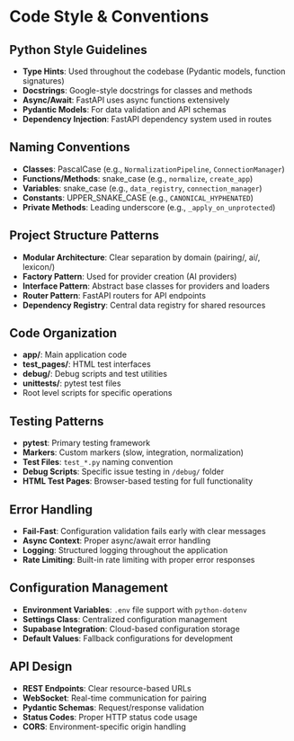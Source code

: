 # Code Style & Conventions

## Python Style Guidelines
- **Type Hints**: Used throughout the codebase (Pydantic models, function signatures)
- **Docstrings**: Google-style docstrings for classes and methods
- **Async/Await**: FastAPI uses async functions extensively
- **Pydantic Models**: For data validation and API schemas
- **Dependency Injection**: FastAPI dependency system used in routes

## Naming Conventions
- **Classes**: PascalCase (e.g., `NormalizationPipeline`, `ConnectionManager`)
- **Functions/Methods**: snake_case (e.g., `normalize`, `create_app`)
- **Variables**: snake_case (e.g., `data_registry`, `connection_manager`)
- **Constants**: UPPER_SNAKE_CASE (e.g., `CANONICAL_HYPHENATED`)
- **Private Methods**: Leading underscore (e.g., `_apply_on_unprotected`)

## Project Structure Patterns
- **Modular Architecture**: Clear separation by domain (pairing/, ai/, lexicon/)
- **Factory Pattern**: Used for provider creation (AI providers)
- **Interface Pattern**: Abstract base classes for providers and loaders
- **Router Pattern**: FastAPI routers for API endpoints
- **Dependency Registry**: Central data registry for shared resources

## Code Organization
- **app/**: Main application code
- **test_pages/**: HTML test interfaces
- **debug/**: Debug scripts and test utilities
- **unittests/**: pytest test files
- Root level scripts for specific operations

## Testing Patterns
- **pytest**: Primary testing framework
- **Markers**: Custom markers (slow, integration, normalization)
- **Test Files**: `test_*.py` naming convention
- **Debug Scripts**: Specific issue testing in `/debug/` folder
- **HTML Test Pages**: Browser-based testing for full functionality

## Error Handling
- **Fail-Fast**: Configuration validation fails early with clear messages
- **Async Context**: Proper async/await error handling
- **Logging**: Structured logging throughout the application
- **Rate Limiting**: Built-in rate limiting with proper error responses

## Configuration Management
- **Environment Variables**: `.env` file support with `python-dotenv`
- **Settings Class**: Centralized configuration management
- **Supabase Integration**: Cloud-based configuration storage
- **Default Values**: Fallback configurations for development

## API Design
- **REST Endpoints**: Clear resource-based URLs
- **WebSocket**: Real-time communication for pairing
- **Pydantic Schemas**: Request/response validation
- **Status Codes**: Proper HTTP status code usage
- **CORS**: Environment-specific origin handling